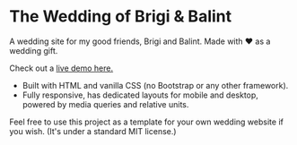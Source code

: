 # The Wedding of Brigi & Balint

A wedding site for my good friends, Brigi and Balint. Made with :heart: as a wedding gift.

Check out a [live demo here.](https://laszlovad.github.io/brigi-and-balint-wedding/)

- Built with HTML and vanilla CSS (no Bootstrap or any other framework).
- Fully responsive, has dedicated layouts for mobile and desktop, powered by media queries and relative units.

Feel free to use this project as a template for your own wedding website if you wish. (It's under a  standard MIT license.)
